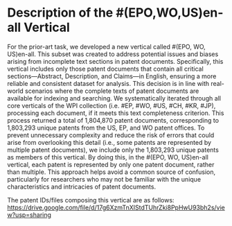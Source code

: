 # Description of the #(EPO,WO,US)en-all Vertical
For the prior-art task, we developed a new vertical called #(EPO, WO, US)en-all. 
This subset was created to address potential issues and biases arising from incomplete text sections in patent documents. 
Specifically, this vertical includes only those patent documents that contain all critical sections—Abstract, Description, and Claims—in English, ensuring a more reliable and consistent dataset for analysis. 
This decision is in line with real-world scenarios where the complete texts of patent documents are available for indexing and searching. 
We systematically iterated through all core verticals of the WPI collection (i.e. #EP, #WO, #US, #CH, #KR, #JP), processing each document, if it meets this text completeness criterion. 
This process returned a total of 1,804,870 patent documents, corresponding to 1,803,293 unique patents from the US, EP, and WO patent offices. 
To prevent unnecessary complexity and reduce the risk of errors that could arise from overlooking this detail (i.e., some patents are represented by multiple patent documents), 
we include only the 1,803,293 unique patents as members of this vertical. By doing this, in the #(EPO, WO, US)en-all vertical, 
each patent is represented by only one patent document, rather than multiple. This approach helps avoid a common source of confusion, 
particularly for researchers who may not be familiar with the unique characteristics and intricacies of patent documents. 

The patent IDs/files composing this vertical are as follows:
https://drive.google.com/file/d/17g6XzmTnXIStdTUhrZki8PpHwU93bh2s/view?usp=sharing
